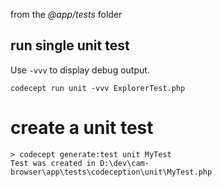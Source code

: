 
from the *@app/tests* folder

## run single unit test

Use `-vvv` to display debug output.

```
codecept run unit -vvv ExplorerTest.php
```
# create a unit test

```
> codecept generate:test unit MyTest
Test was created in D:\dev\cam-browser\app\tests\codeception\unit\MyTest.php
```

